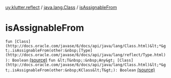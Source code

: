 [uy.klutter.reflect](../index.md) / [java.lang.Class](index.md) / [isAssignableFrom](.)


# isAssignableFrom

`fun [Class](http://docs.oracle.com/javase/6/docs/api/java/lang/Class.html)&lt;*&gt;.isAssignableFrom(other:&nbsp;[Type](http://docs.oracle.com/javase/6/docs/api/java/lang/reflect/Type.html)): Boolean` [(source)](https://github.com/kohesive/klutter/blob/master/reflect-core-jdk6/src/main/kotlin/uy/klutter/reflect/Types.kt#L11)
`fun &lt;T&nbsp;:&nbsp;Any&gt; [Class](http://docs.oracle.com/javase/6/docs/api/java/lang/Class.html)&lt;*&gt;.isAssignableFrom(other:&nbsp;KClass&lt;T&gt;): Boolean` [(source)](https://github.com/kohesive/klutter/blob/master/reflect-core-jdk6/src/main/kotlin/uy/klutter/reflect/Types.kt#L16)


